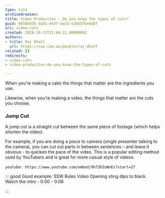 ```yaml
---
type: rule
archivedreason: 
title: Video Production - Do you know the types of cuts?
guid: 6658b976-da01-4e3f-be33-e26b57be6dbf
uri: video-cuts
created: 2020-10-13T21:04:11.0000000Z
authors:
- title: Raj Dhatt
  url: https://ssw.com.au/people/raj-dhatt
related: []
redirects:
- video-cuts
- video-production-do-you-know-the-types-of-cuts

---
```


When you’re making a cake the things that matter are the ingredients you use.

Likewise, when you’re making a video, the things that matter are the cuts you choose.

<!--endintro-->

### Jump Cut

A jump cut is a straight cut between the same piece of footage (which helps shorten the video).

For example, if you are doing a piece to camera (single presenter talking to the camera), you can cut out parts in between sentences – and leave it obvious - to quicken the pace of the video. This is a popular editing method used by YouTubers and is great for more casual style of videos.


`youtube: https://www.youtube.com/embed/9h73DZuWnEs?start=27`
 


::: good
Good example: SSW Rules Video Opening sting dips to black. Watch the intro - 0:00 - 0:06



:::
